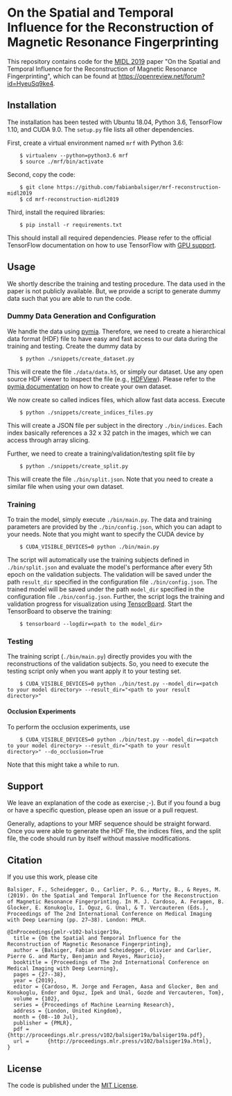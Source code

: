 # On the Spatial and Temporal Influence for the Reconstruction of Magnetic Resonance Fingerprinting
This repository contains code for the [MIDL 2019](https://2019.midl.io/) paper "On the Spatial and Temporal Influence for the Reconstruction of Magnetic Resonance Fingerprinting", which can be found at https://openreview.net/forum?id=HyeuSq9ke4.


## Installation

The installation has been tested with Ubuntu 18.04, Python 3.6, TensorFlow 1.10, and CUDA 9.0. The ``setup.py`` file lists all other dependencies.

First, create a virtual environment named `mrf` with Python 3.6:

        $ virtualenv --python=python3.6 mrf
        $ source ./mrf/bin/activate

Second, copy the code:

        $ git clone https://github.com/fabianbalsiger/mrf-reconstruction-midl2019
        $ cd mrf-reconstruction-midl2019

Third, install the required libraries:

        $ pip install -r requirements.txt

This should install all required dependencies. Please refer to the official TensorFlow documentation on how to use TensorFlow with [GPU support](https://www.tensorflow.org/install/gpu).

## Usage

We shortly describe the training and testing procedure.
The data used in the paper is not publicly available. But, we provide a script to generate dummy data such that you are able to run the code.

### Dummy Data Generation and Configuration

We handle the data using [pymia](https://pymia.readthedocs.io/en/latest). Therefore, we need to create a hierarchical data format (HDF) file to have easy and fast access to our data during the training and testing.
Create the dummy data by

        $ python ./snippets/create_dataset.py

This will create the file ``./data/data.h5``, or simply our dataset. Use any open source HDF viewer to inspect the file (e.g., [HDFView](https://www.hdfgroup.org/downloads/hdfview/)).
Please refer to the [pymia documentation](https://pymia.readthedocs.io/en/latest/examples.dataset.html) on how to create your own dataset. 

We now create so called indices files, which allow fast data access. Execute

        $ python ./snippets/create_indices_files.py

This will create a JSON file per subject in the directory ``./bin/indices``. Each index basically references a 32 x 32 patch in the images, which we can access through array slicing.

Further, we need to create a training/validation/testing split file by

        $ python ./snippets/create_split.py

This will create the file ``./bin/split.json``. Note that you need to create a similar file when using your own dataset.

### Training
To train the model, simply execute ``./bin/main.py``. The data and training parameters are provided by the ``./bin/config.json``, which you can adapt to your needs.
Note that you might want to specify the CUDA device by

        $ CUDA_VISIBLE_DEVICES=0 python ./bin/main.py

The script will automatically use the training subjects defined in ``./bin/split.json`` and evaluate the model's performance after every 5th epoch on the validation subjects.
The validation will be saved under the path ``result_dir`` specified in the configuration file ``./bin/config.json``.
The trained model will be saved under the path ``model_dir`` specified in the configuration file ``./bin/config.json``.
Further, the script logs the training and validation progress for visualization using [TensorBoard](https://www.tensorflow.org/guide/summaries_and_tensorboard).
Start the TensorBoard to observe the training:

        $ tensorboard --logdir=<path to the model_dir>

### Testing
The training script (``./bin/main.py``) directly provides you with the reconstructions of the validation subjects.
So, you need to execute the testing script only when you want apply it to your testing set.

        $ CUDA_VISIBLE_DEVICES=0 python ./bin/test.py --model_dir=<patch to your model directory> --result_dir="<path to your result directory>"

#### Occlusion Experiments
To perform the occlusion experiments, use

        $ CUDA_VISIBLE_DEVICES=0 python ./bin/test.py --model_dir=<patch to your model directory> --result_dir="<path to your result directory>" --do_occlusion=True

Note that this might take a while to run.

## Support
We leave an explanation of the code as exercise ;-). But if you found a bug or have a specific question, please open an issue or a pull request.

Generally, adaptions to your MRF sequence should be straight forward. Once you were able to generate the HDF file, the indices files, and the split file, the code should run by itself without massive modifications. 

## Citation

If you use this work, please cite

```
Balsiger, F., Scheidegger, O., Carlier, P. G., Marty, B., & Reyes, M. (2019). On the Spatial and Temporal Influence for the Reconstruction of Magnetic Resonance Fingerprinting. In M. J. Cardoso, A. Feragen, B. Glocker, E. Konukoglu, I. Oguz, G. Unal, & T. Vercauteren (Eds.), Proceedings of The 2nd International Conference on Medical Imaging with Deep Learning (pp. 27–38). London: PMLR.
```

```
@InProceedings{pmlr-v102-balsiger19a,
  title = {On the Spatial and Temporal Influence for the Reconstruction of Magnetic Resonance Fingerprinting},
  author = {Balsiger, Fabian and Scheidegger, Olivier and Carlier, Pierre G. and Marty, Benjamin and Reyes, Mauricio},
  booktitle = {Proceedings of The 2nd International Conference on Medical Imaging with Deep Learning},
  pages = {27--38},
  year = {2019},
  editor = {Cardoso, M. Jorge and Feragen, Aasa and Glocker, Ben and Konukoglu, Ender and Oguz, Ipek and Unal, Gozde and Vercauteren, Tom},
  volume = {102},
  series = {Proceedings of Machine Learning Research},
  address = {London, United Kingdom},
  month = {08--10 Jul},
  publisher = {PMLR},
  pdf = 	 {http://proceedings.mlr.press/v102/balsiger19a/balsiger19a.pdf},
  url = 	 {http://proceedings.mlr.press/v102/balsiger19a.html},
}
```

## License

The code is published under the [MIT License](https://github.com/fabianbalsiger/mrf-reconstruction-midl2019/blob/master/LICENSE).